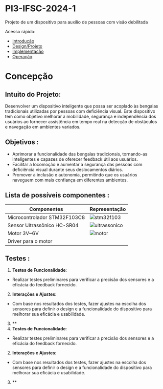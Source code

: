 # PI3-IFSC-2024-1

Projeto de um dispositivo para auxilio de pessoas com visão debilitada

Acesso rápido:

  - [Introdução](./README.md)
  - [Design/Projeto](./design.md)
  - [Implementação](./implementação.md)
  - [Operação](./operação.md)

# Concepção

## Intuito do Projeto:

Desenvolver um dispositivo inteligente que possa ser acoplado às bengalas tradicionais utilizadas por pessoas com deficiência visual. Este dispositivo tem como objetivo melhorar a mobilidade, segurança e independência dos usuários ao fornecer assistência em tempo real na detecção de obstáculos e navegação em ambientes variados.

## Objetivos :

 -   Aprimorar a funcionalidade das bengalas tradicionais, tornando-as inteligentes e capazes de oferecer feedback útil aos usuários.
 -   Facilitar a locomoção e aumentar a segurança das pessoas com deficiência visual durante seus deslocamentos diários.
 -   Promover a inclusão e autonomia, permitindo que os usuários naveguem com mais confiança em diferentes ambientes.

## Lista de possíveis componentes :

| Componentes                          |Representação       |
| -------------------------------------|------------------- |
| Microcontrolador STM32F103C8         | ![stm32f103](https://ae01.alicdn.com/kf/Sd6e543a09d0648a8912329bc7725d665w.jpg_640x640Q90.jpg_.webp) |
| Sensor Ultrassônico HC-SR04          | ![ultrassonico](https://cdn.awsli.com.br/600x700/78/78150/produto/2888532/62bc744cec.jpg) |
| Motor 3V~6V                          | ![motor](https://cdn.awsli.com.br/380x380/468/468162/produto/1941431669db977161.jpg)      |        
| Driver para o motor                  |                    |

## Testes :

1. **Testes de Funcionalidade**:
-  Realizar testes preliminares para verificar a precisão dos sensores e a eficácia do feedback fornecido.


2. **Interações e Ajustes**:
-   Com base nos resultados dos testes, fazer ajustes na escolha dos sensores para definir o design e a funcionalidade do dispositivo para melhorar sua eficácia e usabilidade.
3. **
1. **Testes de Funcionalidade**:
-  Realizar testes preliminares para verificar a precisão dos sensores e a eficácia do feedback fornecido.
2. **Interações e Ajustes**:
-   Com base nos resultados dos testes, fazer ajustes na escolha dos sensores para definir o design e a funcionalidade do dispositivo para melhorar sua eficácia e usabilidade.
3. **

